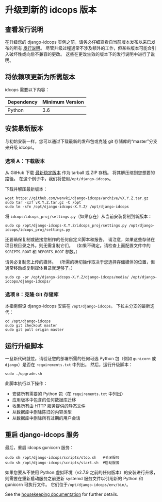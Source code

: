 # 升级到新的 idcops 版本

## 查看发行说明

在升级您的 django-idcops 实例之前，请务必仔细查看自当前版本发布以来已发布的所有 [发行说明](../release/index.md)。 尽管升级过程通常不涉及额外的工作，但某些版本可能会引入破坏性或向后不兼容的更改。 这些在更改生效的版本下的发行说明中进行了说明。

## 将依赖项更新为所需版本

idcops 需要以下内容：

| Dependency | Minimum Version |
|------------|-----------------|
| Python     | 3.6             |

## 安装最新版本

与初始安装一样，您可以通过下载最新的发布包或克隆 git 存储库的“master”分支来升级 idcops。

### 选项 A：下载版本

从 GitHub 下载 [最新稳定版本](https://github.com/wenvki/django-idcops/releases) 作为 tarball 或 ZIP 存档。 将其解压缩到您想要的路径。 在这个例子中，我们将使用`/opt/django-idcops`。

下载并解压最新版本：

```no-highlight
wget https://github.com/wenvki/django-idcops/archive/vX.Y.Z.tar.gz
sudo tar -xzf vX.Y.Z.tar.gz -C /opt
sudo ln -sfn /opt/django-idcops-X.Y.Z/ /opt/django-idcops
```

将 `idcops/idcops_proj/settings.py`（如果存在）从当前安装复制到新版本：

```no-highlight
sudo cp /opt/django-idcops-X.Y.Z/idcops_proj/settings.py /opt/django-idcops/idcops_proj/settings.py
```

还要确保复制或链接您制作的任何自定义脚本和报告。 请注意，如果这些存储在项目根目录之外，则无需复制它们。 （如果不确定，请检查上面配置文件中的 `SCRIPTS_ROOT` 和 `REPORTS_ROOT` 参数。）

请务必复制您上传的媒体。 （所需的确切操作取决于您选择存储媒体的位置，但通常移动或复制媒体目录就足够了。）

```no-highlight
sudo cp -pr /opt/django-idcops-X.Y.Z/django-idcops/media/ /opt/django-idcops/django-idcops/
```

### 选项 B：克隆 Git 存储库

本指南假设 django-idcops 安装在 `/opt/django-idcops`。 下拉主分支的最新迭代：

```no-highlight
cd /opt/django-idcops
sudo git checkout master
sudo git pull origin master
```

## 运行升级脚本

一旦新代码就位，请验证您的部署所需的任何可选 Python 包（例如 `gunicorn` 或 `django`）是否在 `requirements.txt` 中列出。 然后，运行升级脚本：

```no-highlight
sudo ./upgrade.sh
```

此脚本执行以下操作：

<!-- * 销毁并重建 Python 虚拟环境 -->
* 安装所有需要的 Python 包（在 `requirements.txt` 中列出）
* 应用版本中包含的任何数据库迁移
* 收集所有由 HTTP 服务提供的静态文件
* 从数据库中删除陈旧的内容类型
* 从数据库中删除所有过期的用户会话

## 重启 django-idcops 服务

最后，重启 idcops gunicorn 服务：

```no-highlight
sudo sh /opt/django-idcops/scripts/stop.sh   #关闭服务
sudo sh /opt/django-idcops/scripts/start.sh  #启动服务
```

如果您要从不使用 Python 虚拟环境（v2.7.9 之前的任何版本）的安装进行升级，则需要在重新启动服务之前更新 systemd 服务文件以引用新的 Python 和 gunicorn 可执行文件。 它们位于`/opt/django-idcops/env/bin/`。

See the [housekeeping documentation](../administration/housekeeping.md) for further details.
